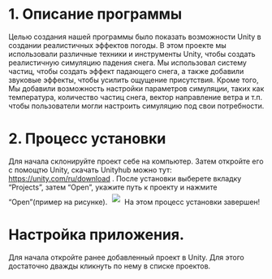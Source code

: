 # 1. Описание программы 
Целью создания нашей программы было показать возможности Unity в создании реалистичных эффектов погоды.
В этом проекте мы использовали различные техники и инструменты Unity, чтобы создать реалистичную симуляцию падения снега.
Мы использовал систему частиц, чтобы создать эффект падающего снега, а также добавили звуковые эффекты, чтобы усилить ощущение присутствия.
Кроме того, Мы добавили возможность настройки параметров симуляции, таких как температура, количество частиц снега, вектор направление ветра и т.п. чтобы пользователи могли настроить симуляцию под свои потребности.
# 2. Процесс установки
Для начала склонируйте проект себе на компьютер. Затем откройте его с помощтю Unity, скачать Unityhub можно тут: https://unity.com/ru/download .
После установки выберете вкладку “Projects”, затем “Open”, укажите путь к проекту и нажмите “Open”(пример на рисунке).
<img src="https://i.ibb.co/NKL19hy/2023-05-25-183611593.png" witdh="250" style="margin: 5px" >
На этом процесс установки завершен!
# Настройка приложения.
Для начала откройте ранее добавленный проект в Unity. Для этого достаточно дважды кликнуть по нему в списке проектов.
